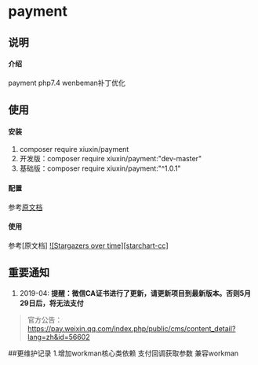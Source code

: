 # payment

## 说明

#### 介绍
payment php7.4 wenbeman补丁优化



## 使用

#### 安装

1.  composer require xiuxin/payment
2.  开发版：composer require xiuxin/payment:"dev-master"
3.  基础版：composer require xiuxin/payment:"^1.0.1"

#### 配置

参考[原文档](https://gitee.com/helei112g/payment?_from=gitee_search#%E9%A1%B9%E7%9B%AE%E9%9B%86%E6%88%90)

#### 使用

参考[原文档] [![Stargazers over time][starchart-cc]](https://starchart.cc/helei112g/payment)


## 重要通知

1. 2019-04: **提醒：微信CA证书进行了更新，请更新项目到最新版本。否则5月29日后，将无法支付**
> 官方公告： https://pay.weixin.qq.com/index.php/public/cms/content_detail?lang=zh&id=56602


##更维护记录
 1.增加workman核心类依赖 支付回调获取参数 兼容workman 

